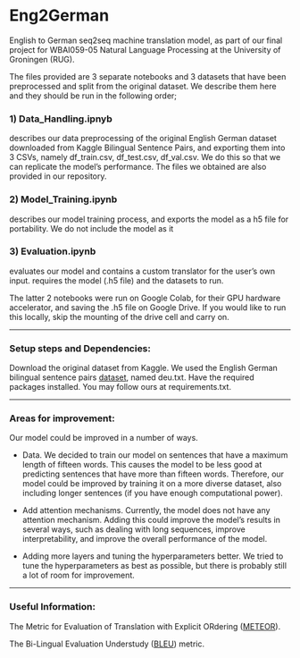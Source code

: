 # Eng2German
English to German seq2seq machine translation model, as part of our final project for WBAI059-05 Natural Language Processing at the University of Groningen (RUG).

The files provided are 3 separate notebooks and 3 datasets that have been preprocessed and split from the original dataset. We describe them here and they should be run in the following order;

### 1) Data_Handling.ipnyb 
describes our data preprocessing of the original English German dataset downloaded from Kaggle Bilingual Sentence Pairs, and exporting them into 3 CSVs, namely df_train.csv, df_test.csv, df_val.csv. We do this so that we can replicate the model’s performance. The files we obtained are also provided in our repository.

### 2) Model_Training.ipynb
describes our model training process, and exports the model as a h5 file for portability. We do not include the model as it 

### 3) Evaluation.ipynb 
evaluates our model and contains a custom translator for the user’s own input. requires the model (.h5 file) and the datasets to run.

The latter 2 notebooks were run on Google Colab, for their GPU hardware accelerator, and saving the .h5 file on Google Drive. If you would like to run this locally, skip the mounting of the drive cell and carry on.

---
### Setup steps and Dependencies:

Download the original dataset from Kaggle. We used the English German bilingual sentence pairs [dataset](https://www.kaggle.com/datasets/alincijov/bilingual-sentence-pairs), named deu.txt.
Have the required packages installed. You may follow ours at requirements.txt.

---
### Areas for improvement:
Our model could be improved in a number of ways. 

- Data.
We decided to train our model on sentences that have a maximum length of fifteen words. This causes the model to be less good at predicting sentences that have more than fifteen words. Therefore, our model could be improved by training it on a more diverse dataset, also including longer sentences (if you have enough computational power).

- Add attention mechanisms.
Currently, the model does not have any attention mechanism. Adding this could improve the model’s results in several ways, such as dealing with long sequences, improve interpretability, and improve the overall performance of the model.
- Adding more layers and tuning the hyperparameters better.
 We tried to tune the hyperparameters as best as possible, but there is probably still a lot of room for improvement.

---

### Useful Information:

The Metric for Evaluation of Translation with Explicit ORdering ([METEOR](https://www.cs.cmu.edu/~alavie/METEOR/pdf/Banerjee-Lavie-2005-METEOR.pdf)).

The Bi-Lingual Evaluation Understudy ([BLEU](https://aclanthology.org/P02-1040.pdf)) metric.
